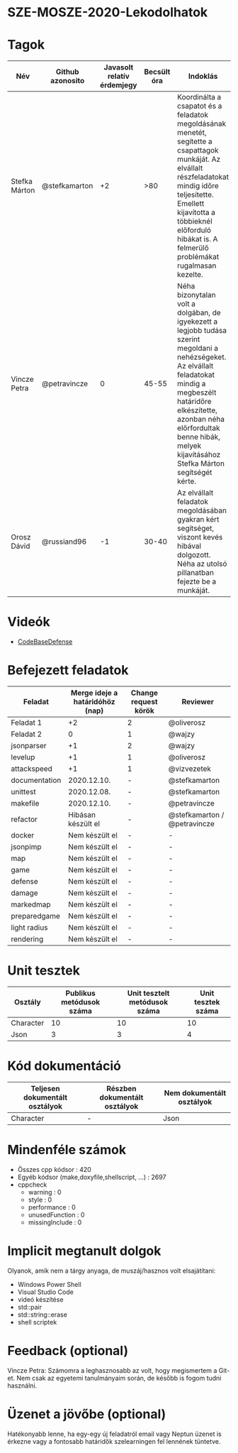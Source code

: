 # SZE-MOSZE-2020-Lekodolhatok

# Tagok

| Név | Github azonosito  | Javasolt relatív érdemjegy | Becsült óra | Indoklás  | 
| --- | ---- | --- | ------------------ | --------- |
| Stefka Márton | @stefkamarton | +2 | >80 | Koordinálta a csapatot és a feladatok megoldásának menetét, segítette a csapattagok munkáját. Az elvállalt részfeladatokat mindig időre teljesítette. Emellett kijavította a többieknél előforduló hibákat is. A felmerülő problémákat rugalmasan kezelte. |
| Vincze Petra | @petravincze | 0 | 45-55 | Néha bizonytalan volt a dolgában, de igyekezett a legjobb tudása szerint megoldani a nehézségeket. Az elvállalt feladatokat mindig a megbeszélt határidőre elkészítette, azonban néha előrfordultak benne hibák, melyek kijavításához Stefka Márton segítségét kérte.|
| Orosz Dávid | @russiand96 | -1 | 30-40 | Az elvállalt feladatok megoldásában gyakran kért segítséget, viszont kevés hibával dolgozott. Néha az utolsó pillanatban fejezte be a munkáját. |


# Videók

 - [CodeBaseDefense](/videos/codebasedefense.mp4)

# Befejezett feladatok

| Feladat | Merge ideje a határidóhöz (nap) | Change request körök | Reviewer | 
| ------- | ------------------------------- | -------------------- | -------- |
| Feladat 1 | +2 | 2 | @oliverosz | 
| Feladat 2 | 0 | 1 | @wajzy |
| jsonparser | +1 | 2 | @wajzy |
| levelup | +1 | 1 | @oliverosz |
| attackspeed | +1 | 1 | @vizvezetek |
| documentation | 2020.12.10. | - | @stefkamarton |
| unittest | 2020.12.08. | - | @stefkamarton |
| makefile | 2020.12.10. | - | @petravincze |
| refactor | Hibásan készült el | - | @stefkamarton / @petravincze |
| docker | Nem készült el | - | - |
| jsonpimp | Nem készült el | - | - |
| map | Nem készült el | - | - |
| game | Nem készült el | - | - |
| defense | Nem készült el| - | - |
| damage | Nem készült el | - | -  |
| markedmap | Nem készült el | - | - |
| preparedgame | Nem készült el | - | -
| light radius | Nem készült el | - | - |
| rendering | Nem készült el | - | - |

# Unit tesztek

| Osztály | Publikus metódusok száma | Unit tesztelt metódusok száma | Unit tesztek száma |
| --- | --- | --- | --- |
| Character | 10 | 10 | 10 |
| Json | 3 | 3 | 4 | 

# Kód dokumentáció

| Teljesen dokumentált osztályok | Részben dokumentált osztályok | Nem dokumentált osztályok |
| --- | --- | --- | 
| Character | - | Json | 


# Mindenféle számok

 - Összes cpp kódsor : 420
 - Egyéb kódsor (make,doxyfile,shellscript, ...) : 2697
 - cppcheck
   - warning : 0
   - style : 0
   - performance : 0
   - unusedFunction : 0 
   - missingInclude : 0
 
# Implicit megtanult dolgok
Olyanok, amik nem a tárgy anyaga, de muszáj/hasznos volt elsajátítani:
 - Windows Power Shell
 - Visual Studio Code
 - videó készítése
 - std::pair
 - std::string::erase
 - shell scriptek

# Feedback (optional)
 
Vincze Petra:
Számomra a leghasznosabb az volt, hogy megismertem a Git-et. Nem csak az egyetemi tanulmányaim során, de később is fogom tudni használni. 

# Üzenet a jövőbe (optional)

Hatékonyabb lenne, ha egy-egy új feladatról email vagy Neptun üzenet is érkezne vagy a fontosabb határidők szelearningen fel lennének tüntetve.
